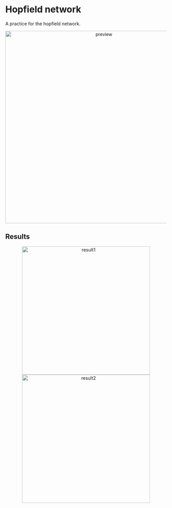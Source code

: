 # Hopfield network

A practice for the hopfield network.

<p align="center">
  <img src="https://i.imgur.com/VoOImyE.png" width="600" alt="preview">
</p>

## Results

<p align="center">
  <img src="https://i.imgur.com/z4WU4w8.png" width="400" alt="result1">
  <img src="https://i.imgur.com/zg6gaRe.png" width="400" alt="result2">
</p>
